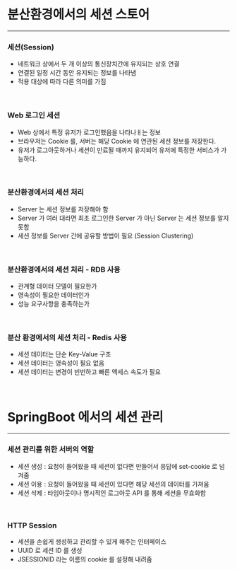 # 분산환경에서의 세션 스토어

---


### 세션(Session)

- 네트워크 상에서 두 개 이상의 통신장치간에 유지되는 상호 연결
- 연결된 일정 시간 동안 유지되는 정보를 나타냄
- 적용 대상에 따라 다른 의미를 가짐

<br />

### Web 로그인 세션

- Web 상에서 특정 유저가 로그인했음을 나타나ㅐ는 정보
- 브라우저는 Cookie 를, 서버는 해당 Cookie 에 연관된 세션 정보를 저장한다.
- 유저가 로그아웃하거나 세션이 만료될 때까지 유지되어 유저에 특정한 서비스가 가능하다.

<br />

### 분산환경에서의 세션 처리

- Server 는 세션 정보를 저장해야 함
- Server 가 여러 대라면 최초 로그인한 Server 가 아닌 Server 는 세션 정보를 알지 못함
- 세션 정보를 Server 간에 공유할 방법이 필요 (Session Clustering)

<br />

### 분산환경에서의 세션 처리 - RDB 사용

- 관계형 데이터 모델이 필요한가
- 영속성이 필요한 데이터인가
- 성능 요구사항을 충족하는가

<br />

### 분산 환경에서의 세션 처리 - Redis 사용

- 세션 데이터는 단순 Key-Value 구조
- 세션 데이터는 영속성이 필요 없음
- 세션 데이터는 변경이 빈번하고 빠른 액세스 속도가 필요


<br />

# SpringBoot 에서의 세션 관리

---

### 세션 관리를 위한 서버의 역할

- 세션 생성 : 요청이 들어왔을 때 세션이 없다면 만들어서 응답에 set-cookie 로 넘겨줌
- 세션 이용 : 요청이 들어왔을 때 세션이 있다면 해당 세션의 데이터를 가져옴
- 세션 삭제 : 타임아웃이나 명시적인 로그아웃 API 를 통해 세션을 무효화함

<br />


### HTTP Session

- 세션을 손쉽게 생성하고 관리할 수 있게 해주는 인터페이스
- UUID 로 세션 ID 를 생성
- JSESSIONID 라는 이름의 cookie 를 설정해 내려줌